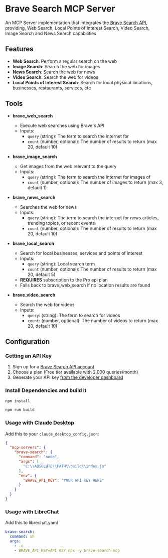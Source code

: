 # Brave Search MCP Server

An MCP Server implementation that integrates the [Brave Search API](https://brave.com/search/api/), providing, Web Search, Local Points of Interest Search, Video Search, Image Search and News Search capabilities

## Features

- **Web Search**: Perform a regular search on the web
- **Image Search**: Search the web for images
- **News Search**: Search the web for news
- **Video Search**: Search the web for videos
- **Local Points of Interest Search**: Search for local physical locations, businesses, restaurants, services, etc

## Tools

- **brave_web_search**

  - Execute web searches using Brave's API
  - Inputs:
    - `query` (string): The term to search the internet for
    - `count` (number, optional): The number of results to return (max 20, default 10)

- **brave_image_search**

  - Get images from the web relevant to the query
  - Inputs:
    - `query` (string): The term to search the internet for images of
    - `count` (number, optional): The number of images to return (max 3, default 1)

- **brave_news_search**

  - Searches the web for news
  - Inputs:
    - `query` (string): The term to search the internet for news articles, trending topics, or recent events
    - `count` (number, optional): The number of results to return (max 20, default 10)

- **brave_local_search**

  - Search for local businesses, services and points of interest
  - Inputs:
    - `query` (string): Local search term
    - `count` (number, optional): The number of results to return (max 20, default 5)
  - **REQUIRES** subscription to the Pro api plan
  - Falls back to brave_web_search if no location results are found

- **brave_video_search**

  - Search the web for videos
  - Inputs:
    - `query`: (string): The term to search for videos
    - `count`: (number, optional): The number of videos to return (max 20, default 10)

## Configuration

### Getting an API Key

1. Sign up for a [Brave Search API account](https://brave.com/search/api/)
2. Choose a plan (Free tier available with 2,000 queries/month)
3. Generate your API key [from the developer dashboard](https://api.search.brave.com/app/keys)

### Install Dependencies and build it

```bash
npm install
```

```bash
npm run build
```

### Usage with Claude Desktop

Add this to your `claude_desktop_config.json`:

```json
{
  "mcp-servers": {
    "brave-search": {
      "command": "node",
      "args": [
        "C:\\ABSOLUTE\\PATH\\build\\index.js"
      ],
      "env": {
        "BRAVE_API_KEY": "YOUR API KEY HERE"
      }
    }
  }
}
```

### Usage with LibreChat

Add this to librechat.yaml

```yaml
brave-search:
  command: sh
  args:
    - -c
    - BRAVE_API_KEY=API KEY npx -y brave-search-mcp
```
